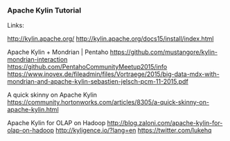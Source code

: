 ### Apache Kylin Tutorial

Links:

http://kylin.apache.org/
http://kylin.apache.org/docs15/install/index.html


Apache Kylin + Mondrian | Pentaho
https://github.com/mustangore/kylin-mondrian-interaction
https://github.com/PentahoCommunityMeetup2015/info
https://www.inovex.de/fileadmin/files/Vortraege/2015/big-data-mdx-with-mondrian-and-apache-kylin-sebastien-jelsch-pcm-11-2015.pdf

A quick skinny on Apache Kylin
https://community.hortonworks.com/articles/8305/a-quick-skinny-on-apache-kylin.html

Apache Kylin for OLAP on Hadoop
http://blog.zaloni.com/apache-kylin-for-olap-on-hadoop
http://kyligence.io/?lang=en
https://twitter.com/lukehq




